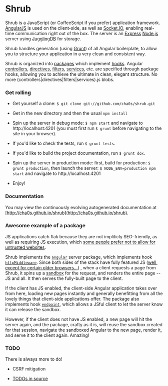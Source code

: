 Shrub
=====

Shrub is a JavaScript (or CoffeeScript if you prefer) application
framework. [AngularJS](http://angularjs.org/) is used on the client-side, as
well as [Socket.IO](http://socket.io/), enabling real-time communication right
out of the box. The server is an [Express](http://expressjs.com)
[Node.js](http://nodejs.org/) server using
[JugglingDB](https://github.com/1602/jugglingdb) for storage.

Shrub handles generation (using [Grunt](http://gruntjs.com/)) of all Angular
boilerplate, to allow you to structure your application in a very clean and
consistent way.

Shrub is organized into [packages](http://cha0s.github.io/shrub/packages.html)
which implement [hooks](http://cha0s.github.io/shrub/hooks.html). Angular
[controllers](http://cha0s.github.io/shrub/hooks.html#controller),
[directives](http://cha0s.github.io/shrub/hooks.html#directive),
[filters](http://cha0s.github.io/shrub/hooks.html#filter),
[services](http://cha0s.github.io/shrub/hooks.html#service),
etc. are specified through package hooks, allowing you to
achieve the ultimate in clean, elegant structure. No more
(controllers|directives|filters|services).js blobs.

### Get rolling

* Get yourself a clone: `$ git clone git://github.com/cha0s/shrub.git`

* Get in the new directory and then the usual `npm install`

* Spin up the server in debug mode: `$ npm start` and navigate to
  http://localhost:4201 (you must first run `$ grunt` before navigating to the
  site in your browser).

* If you'd like to check the tests, run `$ grunt tests`.

* If you'd like to build the project documentation, run `$ grunt dox`.

* Spin up the server in production mode: first, build for production:
  `$ grunt production`, then launch the server:
  `$ NODE_ENV=production npm start` and navigate to http://localhost:4201

* Enjoy!

### Documentation

You may view the continuously evolving autogenerated documentation at
[http://cha0s.github.io/shrub](http://cha0s.github.io/shrub).

### Awesome example of a package

JS applications catch flak because they are not impliticly SEO-friendly,
as well as requiring JS execution, which [some people prefer not to
allow for untrusted websites](http://www.wired.com/threatlevel/2013/09/freedom-hosting-fbi/).

Shrub implements the
[`angular`](http://cha0s.github.io/shrub/server/packages/angular/index.html)
server package, which implements 
hook
[`httpMiddleware`](http://cha0s.github.io/shrub/hooks.html#httpmiddleware).
Since both sides of the stack have fully featured JS
([well, except for certain older browsers...](http://www.youtube.com/watch?v=lD9FAOPBiDk))
, when a client requests a page from Shrub, it spins up a
[sandbox](http://cha0s.github.io/shrub/server/sandboxes.html) for the request,
and renders the entire page -- JS and all. It then serves the fully-built page
to the client.

If the client has JS enabled, the client-side Angular application takes over
from here, loading new pages instantly and generally benefitting from all the
lovely things that client-side applications offer. The package also implements
hook
[`endpoint`](http://cha0s.github.io/shrub/hooks.html#endpoint), which allows a
JSful client to let the server know it can release the sandbox.

However, if the client does not have JS enabled, a new page will hit the server
again, and the package, crafty as it is, will reuse the sandbox created for
that session, navigate the sandboxed Angular to the new page, render it, and
serve it to the client again. Amazing! 

### TODO

There is always more to do! 

* CSRF mitigation

* [TODOs in source](http://cha0s.github.io/shrub/todos.html)
